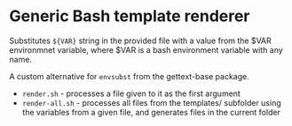 # Generic Bash template renderer

Substitutes `${VAR}` string in the provided file with a value from the $VAR environmnet variable, where $VAR is a bash environment variable with any name.

A custom alternative for `envsubst` from the gettext-base package.

* `render.sh` - processes a file given to it as the first argument
* `render-all.sh` - processes all files from the templates/ subfolder using the variables from a given file, and generates files in the current folder
